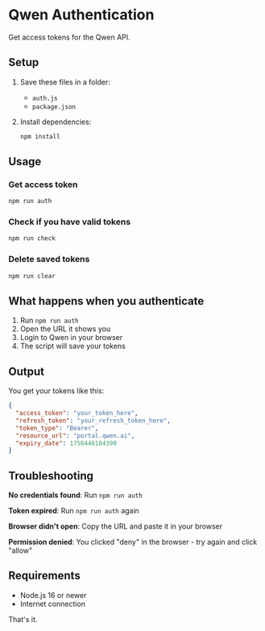 # Qwen Authentication

Get access tokens for the Qwen API.

## Setup

1. Save these files in a folder:
   - `auth.js`
   - `package.json`

2. Install dependencies:
   ```bash
   npm install
   ```

## Usage

### Get access token
```bash
npm run auth
```

### Check if you have valid tokens
```bash
npm run check
```

### Delete saved tokens
```bash
npm run clear
```

## What happens when you authenticate

1. Run `npm run auth`
2. Open the URL it shows you
3. Login to Qwen in your browser
4. The script will save your tokens

## Output

You get your tokens like this:

```json
{
  "access_token": "your_token_here",
  "refresh_token": "your_refresh_token_here",
  "token_type": "Bearer",
  "resource_url": "portal.qwen.ai",
  "expiry_date": 1756446184390
}
```

## Troubleshooting

**No credentials found**: Run `npm run auth`

**Token expired**: Run `npm run auth` again

**Browser didn't open**: Copy the URL and paste it in your browser

**Permission denied**: You clicked "deny" in the browser - try again and click "allow"

## Requirements

- Node.js 16 or newer
- Internet connection

That's it.
